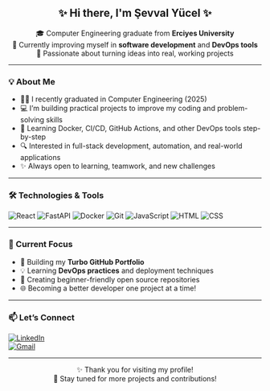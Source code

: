 <h2 align="center">✨ Hi there, I'm Şevval Yücel ✨</h2>

<p align="center">
🎓 Computer Engineering graduate from <strong>Erciyes University</strong>  
<br/>
🌱 Currently improving myself in <strong>software development</strong> and <strong>DevOps tools</strong>  
<br/>
🚀 Passionate about turning ideas into real, working projects
</p>

---

### 💡 About Me

- 👩‍🎓 I recently graduated in Computer Engineering (2025)  
- 💻 I’m building practical projects to improve my coding and problem-solving skills  
- 🐳 Learning Docker, CI/CD, GitHub Actions, and other DevOps tools step-by-step  
- 🔍 Interested in full-stack development, automation, and real-world applications  
- ✨ Always open to learning, teamwork, and new challenges

---

### 🛠️ Technologies & Tools


![React](https://img.shields.io/badge/React-61DAFB?style=for-the-badge&logo=react&logoColor=black)
![FastAPI](https://img.shields.io/badge/FastAPI-009688?style=for-the-badge&logo=fastapi&logoColor=white)
![Docker](https://img.shields.io/badge/Docker-2496ED?style=for-the-badge&logo=docker&logoColor=white)
![Git](https://img.shields.io/badge/Git-F05032?style=for-the-badge&logo=git&logoColor=white)
![JavaScript](https://img.shields.io/badge/JavaScript-F7DF1E?style=for-the-badge&logo=javascript&logoColor=black)
![HTML](https://img.shields.io/badge/HTML5-e34c26?style=for-the-badge&logo=html5&logoColor=white)
![CSS](https://img.shields.io/badge/CSS3-1572B6?style=for-the-badge&logo=css3&logoColor=white)

---

### 📌 Current Focus

- 🔨 Building my **Turbo GitHub Portfolio**  
- 💡 Learning **DevOps practices** and deployment techniques  
- 🚧 Creating beginner-friendly open source repositories  
- 🌐 Becoming a better developer one project at a time!

---

### 📫 Let’s Connect

[![LinkedIn](https://img.shields.io/badge/LinkedIn-%230077B5.svg?style=for-the-badge&logo=linkedin&logoColor=white)](https://www.linkedin.com/in/sevvaly)  
[![Gmail](https://img.shields.io/badge/Email-sevvalyucel@gmail.com-D14836?style=for-the-badge&logo=gmail&logoColor=white)](mailto:sevvallyucel@gmail.com)

---

<p align="center">
✨ Thank you for visiting my profile! <br/>
🌟 Stay tuned for more projects and contributions!
</p>

<!---
lotusdalek/lotusdalek is a ✨ special ✨ repository because its `README.md` (this file) appears on your GitHub profile.
You can click the Preview link to take a look at your changes.
--->
